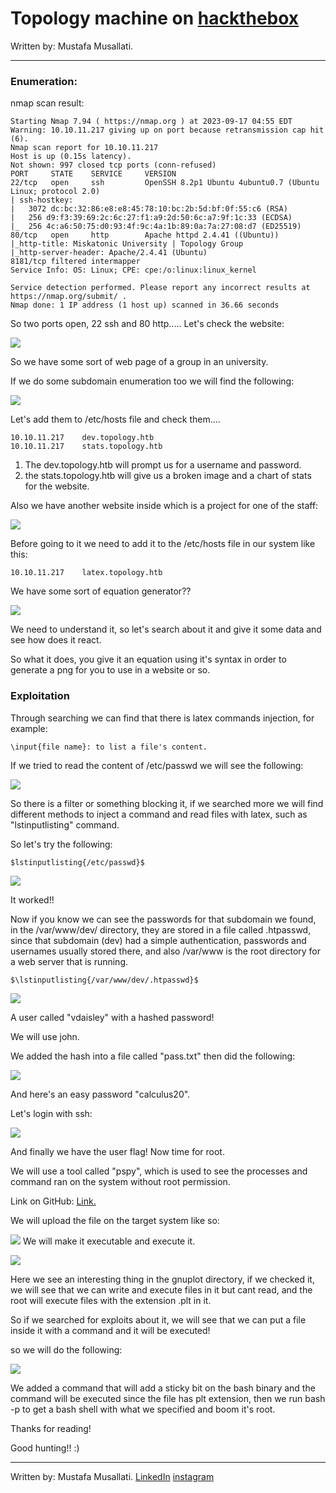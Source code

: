 # Topology machine on [hackthebox](./images/https://app.hackthebox.com)

Written by: Mustafa Musallati.

---

### Enumeration:



nmap scan result:
```
Starting Nmap 7.94 ( https://nmap.org ) at 2023-09-17 04:55 EDT
Warning: 10.10.11.217 giving up on port because retransmission cap hit (6).
Nmap scan report for 10.10.11.217
Host is up (0.15s latency).
Not shown: 997 closed tcp ports (conn-refused)
PORT     STATE    SERVICE     VERSION
22/tcp   open     ssh         OpenSSH 8.2p1 Ubuntu 4ubuntu0.7 (Ubuntu Linux; protocol 2.0)
| ssh-hostkey: 
|   3072 dc:bc:32:86:e8:e8:45:78:10:bc:2b:5d:bf:0f:55:c6 (RSA)
|   256 d9:f3:39:69:2c:6c:27:f1:a9:2d:50:6c:a7:9f:1c:33 (ECDSA)
|_  256 4c:a6:50:75:d0:93:4f:9c:4a:1b:89:0a:7a:27:08:d7 (ED25519)
80/tcp   open     http        Apache httpd 2.4.41 ((Ubuntu))
|_http-title: Miskatonic University | Topology Group
|_http-server-header: Apache/2.4.41 (Ubuntu)
8181/tcp filtered intermapper
Service Info: OS: Linux; CPE: cpe:/o:linux:linux_kernel

Service detection performed. Please report any incorrect results at https://nmap.org/submit/ .
Nmap done: 1 IP address (1 host up) scanned in 36.66 seconds
```

So two ports open, 22 ssh and 80 http.....
Let's check the website:

![](./images/20230917120127.png)

So we have some sort of web page of a group in an university.


If we do some subdomain enumeration too we will find the following:

![](./images/20230918124646.png)

Let's add them to /etc/hosts file and check them....

```
10.10.11.217    dev.topology.htb
10.10.11.217    stats.topology.htb
```

1) The dev.topology.htb will prompt us for a username and password.
2) the stats.topology.htb will give us a broken image and a chart of stats for the website.


Also we have another website inside which is a project for one of the staff:

![](./images/20230917121855.png)

Before going to it we need to add it to the /etc/hosts file in our system like this:

```
10.10.11.217    latex.topology.htb
```


We have some sort of equation generator??


![](./images/20230918111439.png)


We need to understand it, so let's search about it and give it some data and see how does it react.

So what it does, you give it an equation using it's syntax  in order to generate a png for you to use in a website or so.



### Exploitation

Through searching we can find that there is latex commands injection, for example:

```
\input{file name}: to list a file's content.
```

If we tried to read the content of /etc/passwd we will see the following:

![](./images/20230918130450.png)

So there is a filter or something blocking it, if we searched more we will find different methods to inject a command and read files with latex, such as "lstinputlisting" command.

So let's try the following:
```
$lstinputlisting{/etc/passwd}$
```

![](./images/20230918130745.png)

It worked!!

Now if you know we can see the passwords for that subdomain we found, in the /var/www/dev/ directory, they are stored in a file called .htpasswd, since that subdomain (dev) had a simple authentication, passwords and usernames usually stored there,
and also /var/www is the root directory for a web server that is running.

```
$\lstinputlisting{/var/www/dev/.htpasswd}$
```

![](./images/20230918131145.png)

A user called "vdaisley" with a hashed password!

We will use john.

We added the hash into a file called "pass.txt" then did the following:

![](./images/20230918132114.png)

And here's an easy password "calculus20".

Let's login with ssh:

![](./images/20230918132221.png)

And finally we have the user flag! Now time for root.

We will use a tool called "pspy", which is used to see the processes and command ran on the system without root permission.

Link on GitHub: [Link.](./images/https://github.com/DominicBreuker/pspy)

We will upload the file on the target system like so:


![](./images/20230918143158.png)
We will make it executable and execute it.

![](./images/20230918143412.png)

Here we see an interesting thing in the gnuplot directory, if we checked it, we will see that we can write and execute files in it but cant read, and the root will execute files with the extension .plt in it.

So if we searched for exploits about it, we will see that we can put a file inside it with a command and it will be executed!

so we will do the following:


![](./images/20230918144414.png)

We added a command that will add a sticky bit on the bash binary and the command will be executed since the file has plt extension,
then we run bash -p to get a bash shell with what we specified and boom it's root.



Thanks for reading!

Good hunting!! :)


---

Written by: Mustafa Musallati.
[LinkedIn](https://www.linkedin.com/in/mustafa-musallati-95a159260/)
[instagram](https://www.instagram.com/accaard/)


